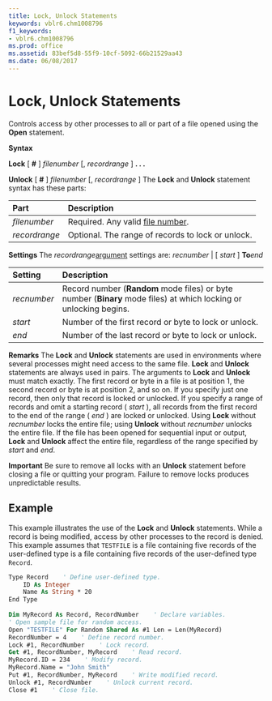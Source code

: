 ```yaml
---
title: Lock, Unlock Statements
keywords: vblr6.chm1008796
f1_keywords:
- vblr6.chm1008796
ms.prod: office
ms.assetid: 83bef5d8-55f9-10cf-5092-66b21529aa43
ms.date: 06/08/2017
---
```



# Lock, Unlock Statements

Controls access by other processes to all or part of a file opened using the  **Open** statement.

 **Syntax**

 **Lock** [ **#** ] _filenumber_ [, _recordrange_ ]
 **. . .**

 **Unlock** [ **#** ] _filenumber_ [, _recordrange_ ]
The  **Lock** and **Unlock** statement syntax has these parts:


|**Part**|**Description**|
|:-----|:-----|
| _filenumber_|Required. Any valid [file number](vbe-glossary.md).|
| _recordrange_|Optional. The range of records to lock or unlock.|

 **Settings**
The  _recordrange_[argument](vbe-glossary.md) settings are:
 _recnumber_ | [ _start_ ] **To**_end_


|**Setting**|**Description**|
|:-----|:-----|
| _recnumber_|Record number (**Random** mode files) or byte number (**Binary** mode files) at which locking or unlocking begins.|
| _start_|Number of the first record or byte to lock or unlock.|
| _end_|Number of the last record or byte to lock or unlock.|

 **Remarks**
The  **Lock** and **Unlock** statements are used in environments where several processes might need access to the same file.
 **Lock** and **Unlock** statements are always used in pairs. The arguments to **Lock** and **Unlock** must match exactly.
The first record or byte in a file is at position 1, the second record or byte is at position 2, and so on. If you specify just one record, then only that record is locked or unlocked. If you specify a range of records and omit a starting record ( _start_ ), all records from the first record to the end of the range ( _end_ ) are locked or unlocked. Using **Lock** without _recnumber_ locks the entire file; using **Unlock** without _recnumber_ unlocks the entire file.
If the file has been opened for sequential input or output,  **Lock** and **Unlock** affect the entire file, regardless of the range specified by _start_ and _end_.

 **Important**  Be sure to remove all locks with an  **Unlock** statement before closing a file or quitting your program. Failure to remove locks produces unpredictable results.


## Example

This example illustrates the use of the  **Lock** and **Unlock** statements. While a record is being modified, access by other processes to the record is denied. This example assumes that `TESTFILE` is a file containing five records of the user-defined type is a file containing five records of the user-defined type `Record`.


```vb
Type Record    ' Define user-defined type. 
    ID As Integer 
    Name As String * 20 
End Type 
 
Dim MyRecord As Record, RecordNumber    ' Declare variables. 
' Open sample file for random access. 
Open "TESTFILE" For Random Shared As #1 Len = Len(MyRecord) 
RecordNumber = 4    ' Define record number. 
Lock #1, RecordNumber    ' Lock record. 
Get #1, RecordNumber, MyRecord    ' Read record. 
MyRecord.ID = 234    ' Modify record. 
MyRecord.Name = "John Smith" 
Put #1, RecordNumber, MyRecord    ' Write modified record. 
Unlock #1, RecordNumber    ' Unlock current record. 
Close #1    ' Close file. 

```


